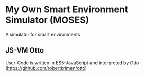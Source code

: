 # My Own Smart Environment Simulator (MOSES)
A simulator for smart environments

## JS-VM Otto
User-Code is written in ES5-JavaScript and interpreted by Otto (https://github.com/robertkrimen/otto)

